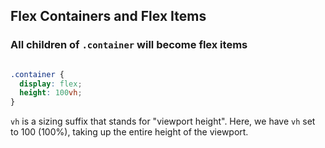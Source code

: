 ## Flex Containers and Flex Items

### All children of `.container` will become flex items
```css

.container {
  display: flex;
  height: 100vh;
}

```

`vh` is a sizing suffix that stands for "viewport height". Here, we have `vh` set to 100 (100%), taking up the entire height of the viewport.
